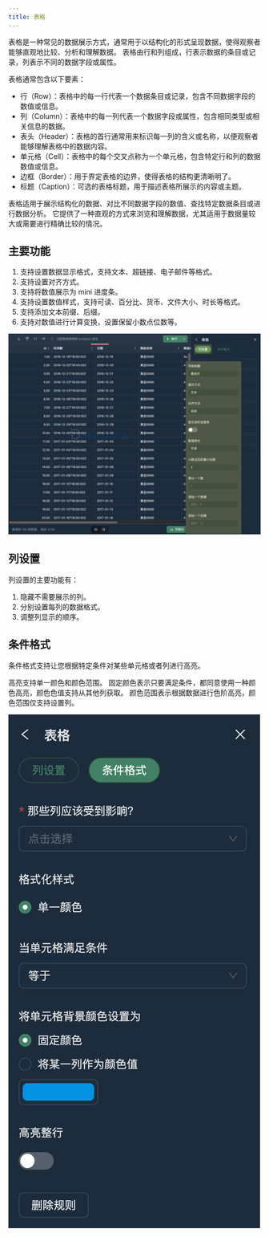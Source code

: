 ```yaml
---
title: 表格
---
```


表格是一种常见的数据展示方式，通常用于以结构化的形式呈现数据，使得观察者能够直观地比较、分析和理解数据。
表格由行和列组成，行表示数据的条目或记录，列表示不同的数据字段或属性。

表格通常包含以下要素：

- 行（Row）：表格中的每一行代表一个数据条目或记录，包含不同数据字段的数值或信息。
- 列（Column）：表格中的每一列代表一个数据字段或属性，包含相同类型或相关信息的数据。
- 表头（Header）：表格的首行通常用来标识每一列的含义或名称，以便观察者能够理解表格中的数据内容。
- 单元格（Cell）：表格中的每个交叉点称为一个单元格，包含特定行和列的数据数值或信息。
- 边框（Border）：用于界定表格的边界，使得表格的结构更清晰明了。
- 标题（Caption）：可选的表格标题，用于描述表格所展示的内容或主题。

表格适用于展示结构化的数据、对比不同数据字段的数值、查找特定数据条目或进行数据分析。
它提供了一种直观的方式来浏览和理解数据，尤其适用于数据量较大或需要进行精确比较的情况。

## 主要功能

1. 支持设置数据显示格式，支持文本、超链接、电子邮件等格式。
2. 支持设置对齐方式。
3. 支持将数值展示为 mini 进度条。
4. 支持设置数值样式，支持可读、百分比、货币、文件大小、时长等格式。
5. 支持添加文本前缀、后缀。
6. 支持对数值进行计算变换，设置保留小数点位数等。

![image](./00.png)

## 列设置

列设置的主要功能有：

1. 隐藏不需要展示的列。
2. 分别设置每列的数据格式。
3. 调整列显示的顺序。

## 条件格式

条件格式支持让您根据特定条件对某些单元格或者列进行高亮。

高亮支持单一颜色和颜色范围。
固定颜色表示只要满足条件，都同意使用一种颜色高亮，颜色色值支持从其他列获取。
颜色范围表示根据数据进行色阶高亮，颜色范围仅支持设置列。

![image](./01.png)
